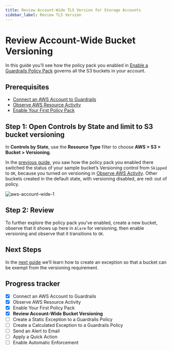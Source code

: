 ```yaml
---
title: Review Account-Wide TLS Version for Storage Accounts
sidebar_label: Review TLS Version
---
```



# Review Account-Wide Bucket Versioning

In this guide you’ll see how the policy pack you enabled in [Enable a Guardrails Policy Pack](/guardrails/docs/getting-started/getting-started-aws/enable-policy-pack) governs all the S3 buckets in your account.

## Prerequisites

- [Connect an AWS Account to Guardrails](/guardrails/docs/getting-started/getting-started-aws/connect-an-account/)
- [Observe AWS Resource Activity](/guardrails/docs/getting-started/getting-started-aws/observe-aws-activity/)
- [Enable Your First Policy Pack](/guardrails/docs/getting-started/getting-started-aws/enable-policy-pack/)


## Step 1: Open Controls by State and limit to S3 bucket versioning

In **Controls by State**, use the **Resource Type** filter to choose **AWS > S3 > Bucket > Versioning**.  
  
In the [previous guide](/guardrails/docs/getting-started/getting-started-aws/enable-policy-pack), you saw how the policy pack you enabled there switched the status of your sample bucket’s Versioning control from `Skipped` to `OK`, because you turned on versioning in [Observe AWS Activity](/guardrails/docs/getting-started/getting-started-aws/observe-aws-activity). Other buckets created in the default state, with versioning disabled, are red: out of policy.  

<p><img alt="aws-account-wide-1" src="/images/docs/guardrails/getting-started/getting-started-aws/review-account-wide/aws-account-wide-1.png"/></p>

## Step 2: Review

To further explore the policy pack you’ve enabled, create a new bucket, observe that it shows up here in `Alarm`  for versioning, then enable versioning and observe that it transitions to `OK`.

## Next Steps

In the [next guide](/guardrails/docs/getting-started/getting-started-aws/create-static-exception) we’ll learn how to create an exception so that a bucket can be exempt from the versioning requirement.  
  



## Progress tracker

- [x] Connect an AWS Account to Guardrails
- [x] Observe AWS Resource Activity
- [x] Enable Your First Policy Pack
- [x] **Review Account-Wide Bucket Versioning**
- [ ] Create a Static Exception to a Guardrails Policy
- [ ] Create a Calculated Exception to a Guardrails Policy
- [ ] Send an Alert to Email
- [ ] Apply a Quick Action
- [ ] Enable Automatic Enforcement
